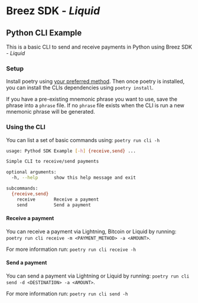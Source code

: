 # Breez SDK - *Liquid* 
## Python CLI Example

This is a basic CLI to send and receive payments in Python using Breez SDK - *Liquid*

### Setup

Install poetry using [your preferred method](https://python-poetry.org/docs/#installation). Then once poetry is installed, you can install the CLIs dependencies using `poetry install`.

If you have a pre-existing mnemonic phrase you want to use, save the phrase into a `phrase` file. If no `phrase` file exists when the CLI is run a new mnemonic phrase will be generated.

### Using the CLI

You can list a set of basic commands using: `poetry run cli -h`
```bash
usage: Pythod SDK Example [-h] {receive,send} ...

Simple CLI to receive/send payments

optional arguments:
  -h, --help      show this help message and exit

subcommands:
  {receive,send}
    receive       Receive a payment
    send          Send a payment
```

#### Receive a payment
You can receive a payment via Lightning, Bitcoin or Liquid by running: 
`poetry run cli receive -m <PAYMENT_METHOD> -a <AMOUNT>`. 

For more information run: `poetry run cli receive -h`

#### Send a payment
You can send a payment via Lightning or Liquid by running: 
`poetry run cli send -d <DESTINATION> -a <AMOUNT>`. 

For more information run: `poetry run cli send -h`